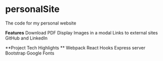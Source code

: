 # personalSite

The code for my personal website

**Features**
Download PDF
Display Images in a modal 
Links to external sites GitHub and LinkedIn

**Project Tech Highlights **
Webpack
React Hooks
Express server 
Bootstrap
Google Fonts
